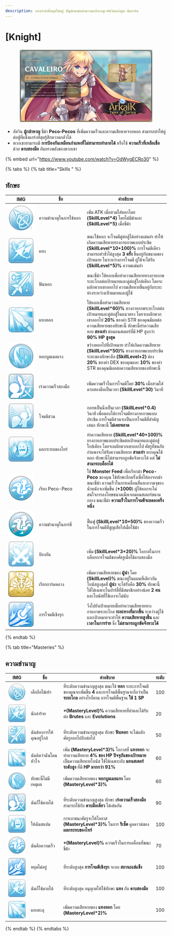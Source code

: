 ```yaml
---
description: กองกำลังที่หยุดไม่อยู่ สัญลักษณ์แห่งความกล้าหาญ—อัศวินแห่งรูน-มิดการ์ด
---
```


# \[Knight]

<figure><img src="../../.gitbook/assets/700px-1Cavaleiro.png" alt=""><figcaption></figcaption></figure>

* อัศวิน **ผู้กล้าหาญ** ขี่ม้า **Peco-Pecos** ที่เพิ่มความเร็วและความเสียหายจากหอก สามารถทำให้คู่ต่อสู้ที่แข็งแกร่งที่สุดรู้สึกหวาดกลัวได้
* พวกเขาสามารถมี **การป้องกันเหมือนกำแพงที่ไม่สามารถทำลายได้** หรือใช้ **ความเร็วที่เหลือเชื่อ** ด้วย **ดาบสองมือ** อันทรงพลังของพวกเขา

{% embed url="https://www.youtube.com/watch?v=OdWygECRo30" %}

{% tabs %}
{% tab title="Skills " %}
## **ทักษะ**

<table><thead><tr><th width="84">IMG</th><th width="136">ชื่อ</th><th>คำอธิบาย</th></tr></thead><tbody><tr><td><img src="../../.gitbook/assets/55a.png" alt=""></td><td>ความชำนาญในการใช้หอก</td><td>เพิ่ม ATK เมื่อสวมใส่หอกโดย <strong>{SkillLevel*4}</strong> โดยไม่มีม้าและ <strong>{SkillLevel*5}</strong> เมื่อขี่ม้า</td></tr><tr><td><img src="../../.gitbook/assets/56a.png" alt=""></td><td>แทง</td><td>ขณะใช้หอก จะโจมตีคู่ต่อสู้ได้อย่างแม่นยำ ทำให้เกิดความเสียหายทางกายภาพแบบประชิด <strong>{SkillLevel*10+100}%</strong> การโจมตีเดียวสามารถทำซ้ำได้สูงสุด <strong>3 ครั้ง</strong> ขึ้นอยู่กับขนาดของเป้าหมาย ในระหว่างการโจมตี ผู้ใช้จะได้รับ <strong>{SkillLevel*5}%</strong> ความแม่นยำ</td></tr><tr><td><img src="../../.gitbook/assets/57a.png" alt=""></td><td>ฟันหอก</td><td>ขณะขี่ม้า ใช้หอกเพื่อทำความเสียหายทางกายภาพระยะไกลต่อเป้าหมายและคู่ต่อสู้ใกล้เคียง โดยจะผลักพวกเขาออกไป ความเสียหายขึ้นอยู่กับระยะห่างระหว่างเป้าหมายและผู้ใช้</td></tr><tr><td><img src="../../.gitbook/assets/58a.png" alt=""></td><td>แทงหอก</td><td>ใช้หอกเพื่อทำความเสียหาย <strong>{SkillLevel*60}%</strong> ทางกายภาพระยะไกลต่อเป้าหมายและคู่ต่อสู้ในแนวตรง โดยจะผลักพวกเขาออกไป <strong>20%</strong> ของค่า STR ของคุณมีผลต่อความเสียหายของทักษะนี้ ทักษะนี้ทำความเสียหาย <strong>สองเท่า</strong> ต่อมอนสเตอร์ที่มี HP สูงกว่า <strong>90% HP สูงสุด</strong></td></tr><tr><td><img src="../../.gitbook/assets/59a.png" alt=""></td><td>หอกบูมเมอแรง</td><td>ขว้างหอกไปที่เป้าหมาย ทำให้เกิดความเสียหาย <strong>{SkillLevel*50}%</strong> ทางกายภาพแบบประชิด ระยะของทักษะคือ <strong>{SkillLevel+2}</strong> ช่อง <strong>20%</strong> ของค่า DEX ของคุณและ <strong>10%</strong> ของค่า STR ของคุณมีผลต่อความเสียหายของทักษะนี้</td></tr><tr><td><img src="../../.gitbook/assets/60a.png" alt=""></td><td>เร่งความเร็วสองมือ</td><td>เพิ่มความเร็วในการโจมตีโดย <strong>30%</strong> เมื่อสวมใส่ดาบสองมือเป็นเวลา <strong>{SkillLevel*30}</strong> วินาที</td></tr><tr><td><img src="../../.gitbook/assets/61a.png" alt=""></td><td>โจมตีสวน</td><td>กลายเป็นนิ่งเป็นเวลา <strong>{SkillLevel*0.4}</strong> วินาที เพื่อตอบโต้การโจมตีทางกายภาพแบบประชิด การโจมตีสวนจะเป็นการโจมตีที่สำคัญเสมอ ทักษะนี้ <strong>ไม่เคยพลาด</strong></td></tr><tr><td><img src="../../.gitbook/assets/62a.png" alt=""></td><td>ผลกระทบของไทร์</td><td>ทำความเสียหาย <strong>{SkillLevel*40+100}%</strong> ทางกายภาพแบบประชิดต่อเป้าหมายและคู่ต่อสู้ใกล้เคียง โดยจะผลักพวกเขาออกไป ศัตรูที่ชนกับกำแพงจะได้รับความเสียหาย <strong>สามเท่า</strong> หากคุณใช้หอก ทักษะนี้ไม่สามารถถูกขัดจังหวะได้ แต่ <strong>ไม่สามารถบล็อกได้</strong></td></tr><tr><td><img src="../../.gitbook/assets/63a.png" alt=""></td><td>เรียก Peco-Peco</td><td>ใช้ <strong>Monster Feed</strong> เพื่อเรียกม้า <strong>Peco-Peco</strong> ของคุณ ใช้ทักษะอีกครั้งเพื่อให้ลงจากม้า ขณะขี่ม้า ความเร็วในการเคลื่อนที่และความจุของน้ำหนักจะเพิ่มขึ้น (<strong>+1000</strong>) ผู้ใช้หอกจะไม่สนใจการลงโทษขนาดเมื่อเจอมอนสเตอร์ขนาดกลาง ขณะขี่ม้า <strong>ความเร็วในการโจมตีจะลดลงครึ่งหนึ่ง</strong></td></tr><tr><td><img src="../../.gitbook/assets/64a.png" alt=""></td><td>ความชำนาญในการขี่</td><td>ฟื้นฟู <strong>{SkillLevel*10+50}%</strong> ของความเร็วในการโจมตีที่สูญเสียไปเมื่อใช้ม้า</td></tr><tr><td><img src="../../.gitbook/assets/356a.png" alt=""></td><td>ป้องกัน</td><td>เพิ่ม <strong>{SkillLevel*3+20}%</strong> โอกาสในการบล็อกการโจมตีของศัตรูเมื่อใช้ดาบสองมือ</td></tr><tr><td><img src="../../.gitbook/assets/776a.png" alt=""></td><td>เรียกการ์ดหลวง</td><td>เพิ่มความเสียหายของ <strong>ผู้นำ</strong> โดย <strong>{SkillLevel}%</strong> ขณะอยู่ในแผนที่เดียวกัน โบนัสสูงสุดที่ <strong>ผู้นำ</strong> จะได้รับคือ <strong>30%</strong> ทักษะนี้ใช้ได้เฉพาะในปาร์ตี้ที่มีสมาชิกอย่างน้อย <strong>2 คน</strong> และโบนัสที่ใช้เองจะไม่นับ</td></tr><tr><td><img src="../../.gitbook/assets/1001a.png" alt=""></td><td>การโจมตีเชิงรุก</td><td>วิ่งไปยังเป้าหมายเพื่อทำความเสียหายทางกายภาพระยะไกล <strong>ระยะทางที่มากขึ้น</strong> ระหว่างผู้ใช้และเป้าหมายจะทำให้ <strong>ความเสียหายสูงขึ้น</strong> และ <strong>เวลาในการร่าย</strong> ซึ่ง <strong>ไม่สามารถถูกขัดจังหวะได้</strong></td></tr></tbody></table>
{% endtab %}

{% tab title="Masteries" %}
## ความชำนาญ

<table><thead><tr><th width="84">IMG</th><th width="124">ชื่อ</th><th width="389">คำอธิบาย</th><th>ระดับ</th></tr></thead><tbody><tr><td><img src="../../.gitbook/assets/55a.png" alt=""></td><td>เด็กถือไม้เท้า</td><td>ที่ระดับความชำนาญสูงสุด ขณะใช้ <strong>หอก</strong> ระยะการโจมตีของคุณจะเพิ่มขึ้น <strong>4</strong> และการโจมตีพื้นฐานจะถือว่าเป็น <strong>ระยะไกล</strong> อย่างไรก็ตาม การโจมตีพื้นฐาน <strong>ใช้ 1 SP</strong></td><td>100</td></tr><tr><td><img src="../../.gitbook/assets/56a.png" alt=""></td><td>นักล่าร้าย</td><td><strong>+{MasteryLevel}%</strong> ความเสียหายที่ทำและได้รับต่อ <strong>Brutes</strong> และ <strong>Evolutions</strong></td><td>20</td></tr><tr><td><img src="../../.gitbook/assets/57a.png" alt=""></td><td>ฉันต้องการให้คุณอยู่ใกล้</td><td>ที่ระดับความชำนาญสูงสุด ทักษะ <strong>ฟันหอก</strong> จะไม่ผลักศัตรูออกไปอีกต่อไป</td><td>50</td></tr><tr><td><img src="../../.gitbook/assets/58a.png" alt=""></td><td>ฉันคิดว่าฉันโดนหัวใจ</td><td>เพิ่ม <strong>{MasteryLevel*3}%</strong> โอกาสที่ <strong>แทงหอก</strong> จะทำความเสียหาย <strong>4% ของ HP ปัจจุบันของเป้าหมาย</strong> เป็นความเสียหายโบนัส ใช้ได้เฉพาะกับ <strong>มอนสเตอร์ระดับสูง</strong> ที่มี <strong>HP มากกว่า 91%</strong></td><td>60</td></tr><tr><td><img src="../../.gitbook/assets/59a.png" alt=""></td><td>ทักษะนี้ไม่มีเหตุผล</td><td>เพิ่มความเสียหายของ <strong>หอกบูมเมอแรง</strong> โดย <strong>{MasteryLevel*3}%</strong></td><td>60</td></tr><tr><td><img src="../../.gitbook/assets/60a.png" alt=""></td><td>ฉันก็ใช้ดาบได้</td><td>ที่ระดับความชำนาญสูงสุด ทักษะ <strong>เร่งความเร็วสองมือ</strong> สามารถใช้กับ <strong>ดาบมือเดียว</strong> ได้เช่นกัน</td><td>90</td></tr><tr><td><img src="../../.gitbook/assets/62a.png" alt=""></td><td>ให้ฉันสแปม</td><td>การเอาชนะศัตรูจะให้โอกาส <strong>{MasteryLevel*3}%</strong> ในการ <strong>รีเซ็ต</strong> คูลดาวน์ของ <strong>ผลกระทบของไทร์</strong></td><td>100</td></tr><tr><td><img src="../../.gitbook/assets/63a.png" alt=""></td><td>ฉันคือความเร็ว</td><td><strong>+{MasteryLevel}%</strong> ความเร็วในการเคลื่อนที่ขณะขี่ม้า</td><td>70</td></tr><tr><td><img src="../../.gitbook/assets/1001a.png" alt=""></td><td>หยุดไม่อยู่</td><td>ที่ระดับสูงสุด <strong>การโจมตีเชิงรุก</strong> จะลบ <strong>สถานะแช่แข็ง</strong></td><td>100</td></tr><tr><td><img src="../../.gitbook/assets/image (133).png" alt="" data-size="original"></td><td>ฉันก็ใช้ดาบได้</td><td>ที่ระดับสูงสุด อนุญาตให้ใช้ทักษะ <strong>แทง</strong> กับ <strong>ดาบสองมือ</strong></td><td>100</td></tr><tr><td><img src="../../.gitbook/assets/image (134).png" alt="" data-size="original"></td><td>แทงทะลุ</td><td>เพิ่มความเสียหายของ <strong>แทงหอก</strong> โดย <strong>{MasteryLevel*2}%</strong></td><td>100</td></tr></tbody></table>
{% endtab %}
{% endtabs %}
